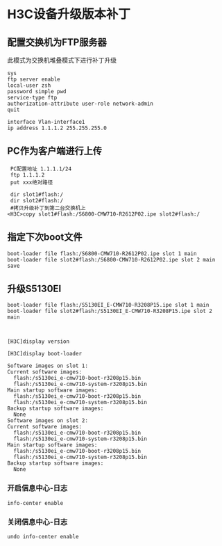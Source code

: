 # H3C设备升级版本补丁

## 配置交换机为FTP服务器
此模式为交换机堆叠模式下进行补丁升级

    sys
    ftp server enable 
    local-user zsh
    password simple pwd
    service-type ftp
    authorization-attribute user-role network-admin 
    quit
    
    interface Vlan-interface1
    ip address 1.1.1.2 255.255.255.0

## PC作为客户端进行上传
 
     PC配置地址 1.1.1.1/24
     ftp 1.1.1.2
     put xxx绝对路径
     
     dir slot1#flash:/
     dir slot2#flash:/ 
     #拷贝升级补丁到第二台交换机上
    <H3C>copy slot1#flash:/S6800-CMW710-R2612P02.ipe slot2#flash:/


## 指定下次boot文件

    boot-loader file flash:/S6800-CMW710-R2612P02.ipe slot 1 main
    boot-loader file slot2#flash:/S6800-CMW710-R2612P02.ipe slot 2 main
    save


## 升级S5130EI

    boot-loader file flash:/S5130EI_E-CMW710-R3208P15.ipe slot 1 main
    boot-loader file slot2#flash:/S5130EI_E-CMW710-R3208P15.ipe slot 2 main



    [H3C]display version

    [H3C]display boot-loader 

    Software images on slot 1:
    Current software images:
      flash:/s5130ei_e-cmw710-boot-r3208p15.bin
      flash:/s5130ei_e-cmw710-system-r3208p15.bin
    Main startup software images:
      flash:/s5130ei_e-cmw710-boot-r3208p15.bin
      flash:/s5130ei_e-cmw710-system-r3208p15.bin
    Backup startup software images:
      None
    Software images on slot 2:
    Current software images:
      flash:/s5130ei_e-cmw710-boot-r3208p15.bin
      flash:/s5130ei_e-cmw710-system-r3208p15.bin
    Main startup software images:
      flash:/s5130ei_e-cmw710-boot-r3208p15.bin
      flash:/s5130ei_e-cmw710-system-r3208p15.bin
    Backup startup software images:
      None
    

  
### 开启信息中心-日志
    info-center enable

### 关闭信息中心-日志
    undo info-center enable




